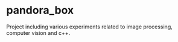 # pandora_box
Project including various experiments related to image processing, computer vision and c++.
